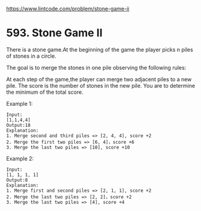 https://www.lintcode.com/problem/stone-game-ii

# 593. Stone Game II


There is a stone game.At the beginning of the game the player picks n piles of stones in a circle.

The goal is to merge the stones in one pile observing the following rules:

At each step of the game,the player can merge two adjacent piles to a new pile.
The score is the number of stones in the new pile.
You are to determine the minimum of the total score.


Example 1:

```
Input:
[1,1,4,4]
Output:18
Explanation:
1. Merge second and third piles => [2, 4, 4], score +2
2. Merge the first two piles => [6, 4]，score +6
3. Merge the last two piles => [10], score +10
```

Example 2:

```
Input:
[1, 1, 1, 1]
Output:8
Explanation:
1. Merge first and second piles => [2, 1, 1], score +2
2. Merge the last two piles => [2, 2]，score +2
3. Merge the last two piles => [4], score +4
```